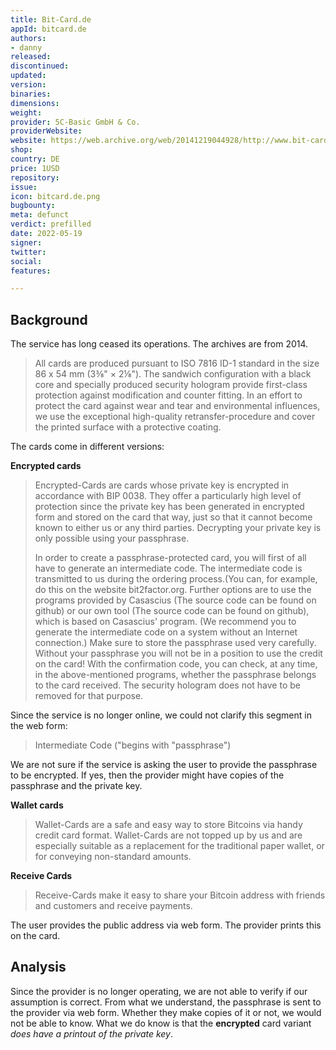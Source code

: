```yaml
---
title: Bit-Card.de
appId: bitcard.de
authors:
- danny
released: 
discontinued: 
updated: 
version: 
binaries: 
dimensions: 
weight: 
provider: 5C-Basic GmbH & Co.
providerWebsite: 
website: https://web.archive.org/web/20141219044928/http://www.bit-card.de/
shop: 
country: DE
price: 1USD
repository: 
issue: 
icon: bitcard.de.png
bugbounty: 
meta: defunct
verdict: prefilled
date: 2022-05-19
signer: 
twitter: 
social: 
features: 

---
```


## Background

The service has long ceased its operations. The archives are from 2014.

> All cards are produced pursuant to ISO 7816 ID-1 standard in the size 86 x 54 mm (3⅜" × 2⅛"). The sandwich configuration with a black core and specially produced security hologram provide first-class protection against modification and counter fitting. In an effort to protect the card against wear and tear and environmental influences, we use the exceptional high-quality retransfer-procedure and cover the printed surface with a protective coating.

The cards come in different versions:

**Encrypted cards**

> Encrypted-Cards are cards whose private key is encrypted in accordance with BIP 0038. They offer a particularly high level of protection since the private key has been generated in encrypted form and stored on the card that way, just so that it cannot become known to either us or any third parties. Decrypting your private key is only possible using your passphrase.
>
> In order to create a passphrase-protected card, you will first of all have to generate an intermediate code. The intermediate code is transmitted to us during the ordering process.(You can, for example, do this on the website bit2factor.org. Further options are to use the programs provided by Casascius (The source code can be found on github) or our own tool (The source code can be found on github), which is based on Casascius' program. (We recommend you to generate the intermediate code on a system without an Internet connection.) Make sure to store the passphrase used very carefully. Without your passphrase you will not be in a position to use the credit on the card! With the confirmation code, you can check, at any time, in the above-mentioned programs, whether the passphrase belongs to the card received. The security hologram does not have to be removed for that purpose.

Since the service is no longer online, we could not clarify this segment in the web form: 

> Intermediate Code ("begins with "passphrase")

We are not sure if the service is asking the user to provide the passphrase to be encrypted. If yes, then the provider might have copies of the passphrase and the private key. 

**Wallet cards** 

> Wallet-Cards are a safe and easy way to store Bitcoins via handy credit card format. Wallet-Cards are not topped up by us and are especially suitable as a replacement for the traditional paper wallet, or for conveying non-standard amounts.

**Receive Cards**
> Receive-Cards make it easy to share your Bitcoin address with friends and customers and receive payments.
 
The user provides the public address via web form. The provider prints this on the card. 

## Analysis 

Since the provider is no longer operating, we are not able to verify if our assumption is correct. From what we understand, the passphrase is sent to the provider via web form. Whether they make copies of it or not, we would not be able to know. What we do know is that the **encrypted** card variant *does have a printout of the private key*.  

